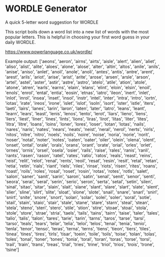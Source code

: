 # WORDLE Generator
A quick 5-letter word suggestion for WORDLE

This script boils down a word list into a new list of words with the most popular letters. This is helpful in choosing your first word guess in your daily WORDLE.

https://www.powerlanguage.co.uk/wordle/

Example output:
['aeons',
 'aeron',
 'airns',
 'airts',
 'aisle',
 'alert',
 'alien',
 'aliet',
 'aliso',
 'alist',
 'alite',
 'aloes',
 'alone',
 'alose',
 'alter',
 'altin',
 'altos',
 'anile',
 'anils',
 'anise',
 'aniso',
 'anlet',
 'anoil',
 'anole',
 'anoli',
 'antes',
 'antis',
 'antre',
 'arent',
 'arest',
 'arils',
 'ariot',
 'arise',
 'arist',
 'arite',
 'arose',
 'arsen',
 'arsle',
 'arson',
 'artel',
 'astel',
 'aster',
 'astir',
 'astre',
 'astro',
 'atelo',
 'atile',
 'ation',
 'atole',
 'atone',
 'atren',
 'earls',
 'earns',
 'elain',
 'elans',
 'elint',
 'eloin',
 'elsin',
 'enoil',
 'enols',
 'enrol',
 'ental',
 'entia',
 'eosin',
 'etnas',
 'iatro',
 'ileon',
 'inert',
 'inlet',
 'inlot',
 'inrol',
 'insea',
 'inset',
 'insol',
 'instr',
 'intel',
 'inter',
 'intra',
 'intro',
 'iortn',
 'iotas',
 'irate',
 'ireos',
 'irone',
 'islet',
 'islot',
 'isoln',
 'isort',
 'ister',
 'istle',
 'iters',
 'laeti',
 'lairs',
 'lanes',
 'larin',
 'laron',
 'laten',
 'later',
 'latro',
 'leans',
 'leant',
 'learn',
 'lears',
 'least',
 'lenis',
 'lenos',
 'lento',
 'lerot',
 'liars',
 'lieno',
 'liens',
 'liers',
 'liest',
 'liner',
 'lines',
 'lints',
 'lions',
 'liras',
 'lirot',
 'litas',
 'liter',
 'lites',
 'litra',
 'litre',
 'loans',
 'loins',
 'loner',
 'lores',
 'loser',
 'lotan',
 'lotas',
 'nails',
 'nares',
 'naris',
 'nates',
 'nears',
 'neats',
 'neist',
 'neral',
 'nerol',
 'nerts',
 'nirls',
 'nitos',
 'nitre',
 'nitro',
 'noels',
 'noils',
 'noire',
 'noise',
 'noria',
 'norie',
 'norit',
 'noser',
 'notal',
 'noter',
 'notes',
 'oaten',
 'oater',
 'oiler',
 'olein',
 'olena',
 'olent',
 'onset',
 'ontal',
 'orale',
 'orals',
 'orans',
 'orant',
 'orate',
 'orial',
 'orles',
 'orlet',
 'ornes',
 'ornis',
 'orsel',
 'osela',
 'osier',
 'rails',
 'raise',
 'rales',
 'ranis',
 'ranli',
 'rants',
 'rasen',
 'rason',
 'ratel',
 'rates',
 'ratio',
 'ratos',
 'reals',
 'reast',
 'reins',
 'reist',
 'relit',
 'relot',
 'renal',
 'rents',
 'reoil',
 'resat',
 'resin',
 'resit',
 'retal',
 'retan',
 'retia',
 'retin',
 'rials',
 'riant',
 'riels',
 'riles',
 'rinse',
 'riots',
 'risen',
 'rites',
 'roans',
 'roast',
 'roils',
 'roles',
 'rosal',
 'roset',
 'rosin',
 'rotas',
 'rotes',
 'rotls',
 'salet',
 'salon',
 'saner',
 'sanit',
 'sarin',
 'saron',
 'satin',
 'senal',
 'senit',
 'senor',
 'senti',
 'seora',
 'serai',
 'seral',
 'serin',
 'serio',
 'seron',
 'serta',
 'setal',
 'setin',
 'silen',
 'sinal',
 'sitao',
 'sitar',
 'slain',
 'slait',
 'slane',
 'slant',
 'slare',
 'slart',
 'slate',
 'slent',
 'slier',
 'sline',
 'slirt',
 'slite',
 'sloat',
 'slone',
 'slote',
 'snail',
 'snare',
 'snarl',
 'snirl',
 'snirt',
 'snite',
 'snore',
 'snort',
 'solan',
 'solar',
 'solei',
 'soler',
 'soral',
 'sotie',
 'stail',
 'stain',
 'staio',
 'stair',
 'stale',
 'stane',
 'stare',
 'starn',
 'steal',
 'stean',
 'stela',
 'steno',
 'steri',
 'stero',
 'stile',
 'stion',
 'stire',
 'stoae',
 'stoai',
 'stola',
 'stole',
 'store',
 'strae',
 'stria',
 'taels',
 'tails',
 'tains',
 'tairn',
 'taise',
 'taler',
 'tales',
 'talio',
 'talis',
 'talon',
 'tares',
 'tarie',
 'tarin',
 'tarns',
 'taros',
 'tarse',
 'tarsi',
 'tarso',
 'teals',
 'tears',
 'telar',
 'telia',
 'teloi',
 'telos',
 'tenai',
 'tenia',
 'tenio',
 'tenla',
 'tenor',
 'tenso',
 'teras',
 'terna',
 'terns',
 'tiens',
 'tieon',
 'tiers',
 'tiles',
 'tinea',
 'tines',
 'tires',
 'tirls',
 'tisar',
 'toein',
 'toile',
 'toils',
 'toise',
 'tolan',
 'tolas',
 'toles',
 'tonal',
 'toner',
 'tones',
 'tonia',
 'toral',
 'toran',
 'toras',
 'torse',
 'torsi',
 'trail',
 'train',
 'trans',
 'treas',
 'trial',
 'tries',
 'trine',
 'triol',
 'trios',
 'trois',
 'trone',
 'tsine']
